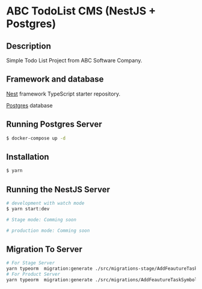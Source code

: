 # ABC TodoList CMS (NestJS + Postgres)

## Description

Simple Todo List Project from ABC Software Company.

## Framework and database

[Nest](https://github.com/nestjs/nest) framework TypeScript starter repository.

[Postgres](https://www.postgresql.org/) database

## Running Postgres Server

```bash
$ docker-compose up -d
```

## Installation

```bash
$ yarn
```

## Running the NestJS Server

```bash
# development with watch mode
$ yarn start:dev

# Stage mode: Comming soon

# production mode: Comming soon

```

## Migration To Server

```bash
# For Stage Server
yarn typeorm  migration:generate ./src/migrations-stage/AddFeautureTaskSymbol -d ./src/configs/data-source.ts
# For Product Server
yarn typeorm  migration:generate ./src/migrations/AddFeautureTaskSymbol -d ./src/configs/data-source.ts
```
